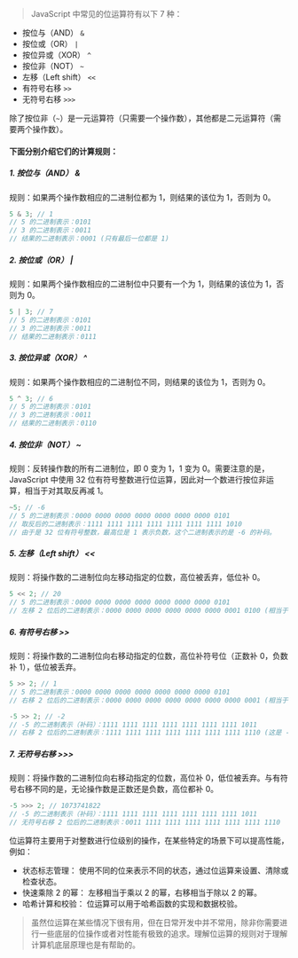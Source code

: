 > JavaScript 中常见的位运算符有以下 7 种：

- 按位与（AND） `&`
- 按位或（OR） `|`
- 按位异或（XOR） `^`
- 按位非（NOT） `~`
- 左移（Left shift） `<<`
- 有符号右移 `>>`
- 无符号右移 `>>>`

除了按位非（`~`）是一元运算符（只需要一个操作数），其他都是二元运算符（需要两个操作数）。

#### 下面分别介绍它们的计算规则：

##### 1. 按位与（AND） &

规则：如果两个操作数相应的二进制位都为 1，则结果的该位为 1，否则为 0。

```js
5 & 3; // 1
// 5 的二进制表示：0101
// 3 的二进制表示：0011
// 结果的二进制表示：0001 (只有最后一位都是 1)
```

##### 2. 按位或（OR） |

规则：如果两个操作数相应的二进制位中只要有一个为 1，则结果的该位为 1，否则为 0。

```js
5 | 3; // 7
// 5 的二进制表示：0101
// 3 的二进制表示：0011
// 结果的二进制表示：0111
```

##### 3. 按位异或（XOR） ^

规则：如果两个操作数相应的二进制位不同，则结果的该位为 1，否则为 0。

```js
5 ^ 3; // 6
// 5 的二进制表示：0101
// 3 的二进制表示：0011
// 结果的二进制表示：0110
```

##### 4. 按位非（NOT） ~

规则：反转操作数的所有二进制位，即 0 变为 1，1 变为 0。需要注意的是，JavaScript 中使用 32 位有符号整数进行位运算，因此对一个数进行按位非运算，相当于对其取反再减 1。

```js
~5; // -6
// 5 的二进制表示：0000 0000 0000 0000 0000 0000 0000 0101
// 取反后的二进制表示：1111 1111 1111 1111 1111 1111 1111 1010
// 由于是 32 位有符号整数，最高位是 1 表示负数，这个二进制表示的是 -6 的补码。
```

##### 5. 左移（Left shift） <<

规则：将操作数的二进制位向左移动指定的位数，高位被丢弃，低位补 0。

```js
5 << 2; // 20
// 5 的二进制表示：0000 0000 0000 0000 0000 0000 0000 0101
// 左移 2 位后的二进制表示：0000 0000 0000 0000 0000 0000 0001 0100 (相当于 5 * 2^2 = 20)
```

##### 6. 有符号右移 >>

规则：将操作数的二进制位向右移动指定的位数，高位补符号位（正数补 0，负数补 1），低位被丢弃。

```js
5 >> 2; // 1
// 5 的二进制表示：0000 0000 0000 0000 0000 0000 0000 0101
// 右移 2 位后的二进制表示：0000 0000 0000 0000 0000 0000 0000 0001 (相当于 5 / 2^2 = 1.25，取整为 1)

-5 >> 2; // -2
// -5 的二进制表示（补码）：1111 1111 1111 1111 1111 1111 1111 1011
// 右移 2 位后的二进制表示：1111 1111 1111 1111 1111 1111 1111 1110 (这是 -2 的补码)
```

##### 7. 无符号右移 >>>

规则：将操作数的二进制位向右移动指定的位数，高位补 0，低位被丢弃。与有符号右移不同的是，无论操作数是正数还是负数，高位都补 0。

```js
-5 >>> 2; // 1073741822
// -5 的二进制表示（补码）：1111 1111 1111 1111 1111 1111 1111 1011
// 无符号右移 2 位后的二进制表示：0011 1111 1111 1111 1111 1111 1111 1110
```

位运算符主要用于对整数进行位级别的操作，在某些特定的场景下可以提高性能，例如：

- 状态标志管理： 使用不同的位来表示不同的状态，通过位运算来设置、清除或检查状态。
- 快速乘除 2 的幂： 左移相当于乘以 2 的幂，右移相当于除以 2 的幂。
- 哈希计算和校验： 位运算可以用于哈希函数的实现和数据校验。

> 虽然位运算在某些情况下很有用，但在日常开发中并不常用，除非你需要进行一些底层的位操作或者对性能有极致的追求。理解位运算的规则对于理解计算机底层原理也是有帮助的。
